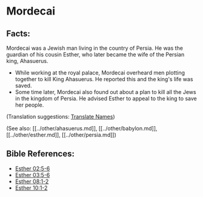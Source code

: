 # Mordecai #

## Facts: ##

Mordecai was a Jewish man living in the country of Persia. He was the guardian of his cousin Esther, who later became the wife of the Persian king, Ahasuerus.

* While working at the royal palace, Mordecai overheard men plotting together to kill King Ahasuerus. He reported this and the king's life was saved.
* Some time later, Mordecai also found out about a plan to kill all the Jews in the kingdom of Persia. He advised Esther to appeal to the king to save her people.

(Translation suggestions: [Translate Names](en/ta-vol1/translate/man/translate-names))

(See also: [[../other/ahasuerus.md]], [[../other/babylon.md]], [[../other/esther.md]], [[../other/persia.md]])

## Bible References: ##

* [Esther 02:5-6](en/tn/est/help/02/05)
* [Esther 03:5-6](en/tn/est/help/03/05)
* [Esther 08:1-2](en/tn/est/help/08/01)
* [Esther 10:1-2](en/tn/est/help/10/01)